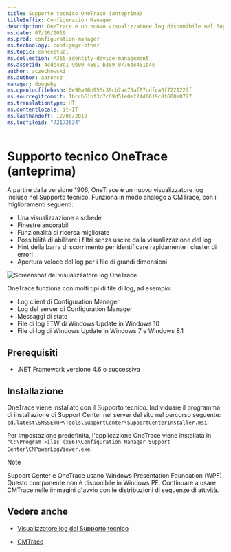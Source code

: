 ```yaml
---
title: Supporto tecnico OneTrace (anteprima)
titleSuffix: Configuration Manager
description: OneTrace è un nuovo visualizzatore log disponibile nel Supporto tecnico che include miglioramenti rispetto a CMTrace.
ms.date: 07/26/2019
ms.prod: configuration-manager
ms.technology: configmgr-other
ms.topic: conceptual
ms.collection: M365-identity-device-management
ms.assetid: 4cde43d1-9b09-4601-b389-0776de451b4e
author: aczechowski
ms.author: aaroncz
manager: dougeby
ms.openlocfilehash: 0e90a06b956c39cb7a473af87cdfca0f722122ff
ms.sourcegitcommit: 1bccb61bf3c7c69d51e0e224d0619c8f608e8777
ms.translationtype: HT
ms.contentlocale: it-IT
ms.lasthandoff: 12/05/2019
ms.locfileid: "72172634"
---
```

# <a name="support-center-onetrace-preview"></a>Supporto tecnico OneTrace (anteprima)

<!--3555962-->

A partire dalla versione 1906, OneTrace è un nuovo visualizzatore log incluso nel Supporto tecnico. Funziona in modo analogo a CMTrace, con i miglioramenti seguenti:

- Una visualizzazione a schede
- Finestre ancorabili
- Funzionalità di ricerca migliorate
- Possibilità di abilitare i filtri senza uscire dalla visualizzazione del log
- Hint della barra di scorrimento per identificare rapidamente i cluster di errori
- Apertura veloce del log per i file di grandi dimensioni

![Screenshot del visualizzatore log OneTrace](media/3555962-onetrace.png)

OneTrace funziona con molti tipi di file di log, ad esempio:

- Log client di Configuration Manager
- Log del server di Configuration Manager
- Messaggi di stato
- File di log ETW di Windows Update in Windows 10
- File di log di Windows Update in Windows 7 e Windows 8.1

## <a name="prerequisites"></a>Prerequisiti

- .NET Framework versione 4.6 o successiva

## <a name="install"></a>Installazione

OneTrace viene installato con il Supporto tecnico. Individuare il programma di installazione di Support Center nel server del sito nel percorso seguente: `cd.latest\SMSSETUP\Tools\SupportCenter\SupportCenterInstaller.msi`.

Per impostazione predefinita, l'applicazione OneTrace viene installata in `"C:\Program Files (x86)\Configuration Manager Support Center\CMPowerLogViewer.exe`.

> [!Note]  
> Support Center e OneTrace usano Windows Presentation Foundation (WPF). Questo componente non è disponibile in Windows PE. Continuare a usare CMTrace nelle immagini d'avvio con le distribuzioni di sequenze di attività.  

## <a name="see-also"></a>Vedere anche

- [Visualizzatore log del Supporto tecnico](/sccm/core/support/support-center-ui-reference#bkmk_log-viewer)

- [CMTrace](/sccm/core/support/cmtrace)
